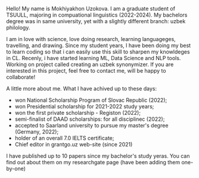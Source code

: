 Hello!
My name is Mokhiyakhon Uzokova. I am a graduate student of TSUULL, majoring in compuational linguistics (2022-2024).
My bachelors degree was in same university, yet with a slightly different branch: uzbek philology.

I am in love with science, love doing research, learning languageges, travelling, and drawing. Since my student years, I have been doing my best to learn coding so that i can easily use this skill to sharpen my knowldeges in CL. Recenly, i have started learning ML, Data Science and NLP tools. Working on project called creating an uzbek synonymizer. If you are interested in this project, feel free to contact me, will be happy to collaborate!

A little more about me. What I have achived up to these days:
- won National Scholarship Program of Slovac Republic (2022);
- won Presidential scholarship for 2021-2022 study years;
- won the first private scholarship - Registon (2022);
- semi-finalist of DAAD scholarships: for all disciplinec (2022);
- accepted to Saarland university to pursue my master's degree (Germany, 2022);
- holder of an overall 7.0 IELTS certificate;
- Chief editor in grantgo.uz web-site (since 2021)

I have published up to 10 papers since my bachelor's study yeras. You can find out about them on my researchgate page (have been adding them one-by-one)
